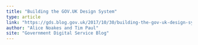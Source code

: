 ```yaml
---
title: "Building the GOV.UK Design System"
type: article
link: "https://gds.blog.gov.uk/2017/10/30/building-the-gov-uk-design-system/"
author: "Alice Noakes and Tim Paul"
site: "Government Digital Service Blog"
---
```

